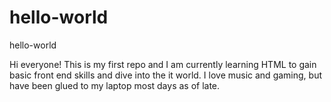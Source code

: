 # hello-world
hello-world

Hi everyone!
This is my first repo and I am currently learning HTML to gain basic front end skills and dive into the it world.  I love music and gaming, but have been glued to my laptop most days as of late.  
